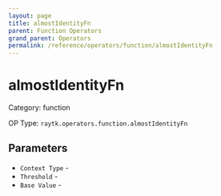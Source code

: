 ```yaml
---
layout: page
title: almostIdentityFn
parent: Function Operators
grand_parent: Operators
permalink: /reference/operators/function/almostIdentityFn
---
```


# almostIdentityFn



Category: function

OP Type: `raytk.operators.function.almostIdentityFn`

## Parameters

* `Context Type` - 
* `Threshold` - 
* `Base Value` -
